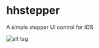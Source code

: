 # hhstepper
A simple stepper UI control for iOS

![alt tag](https://lh6.googleusercontent.com/GuSzoDyD-BWYyODKDKEwIHEhsK9AIx6yyzOygmoGzCTdiEOGeVREeLQvIYgFHlMJbH-9zBaGc8JYVxo=w1896-h854)
